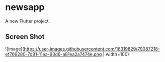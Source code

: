 # newsapp

A new Flutter project.

## Screen Shot
![image](https://user-images.githubusercontent.com/16319829/79087218-ef769280-7d81-11ea-93d6-a81ea2a7474e.png | width=100)
